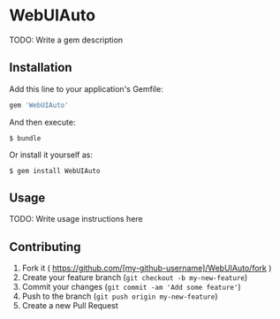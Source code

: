 # WebUIAuto

TODO: Write a gem description

## Installation

Add this line to your application's Gemfile:

```ruby
gem 'WebUIAuto'
```

And then execute:

    $ bundle

Or install it yourself as:

    $ gem install WebUIAuto

## Usage

TODO: Write usage instructions here

## Contributing

1. Fork it ( https://github.com/[my-github-username]/WebUIAuto/fork )
2. Create your feature branch (`git checkout -b my-new-feature`)
3. Commit your changes (`git commit -am 'Add some feature'`)
4. Push to the branch (`git push origin my-new-feature`)
5. Create a new Pull Request
